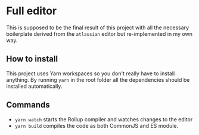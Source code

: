 # Full editor

This is supposed to be the final result of this project with all the necessary boilerplate derived from the `atlassian` editor but re-implemented in my own way.

## How to install

This project uses Yarn workspaces so you don't really have to install anything. By running `yarn` in the root folder all the dependencies should be installed automatically.

## Commands

- `yarn watch` starts the Rollup compiler and watches changes to the editor
- `yarn build` compiles the code as both CommonJS and ES module.
